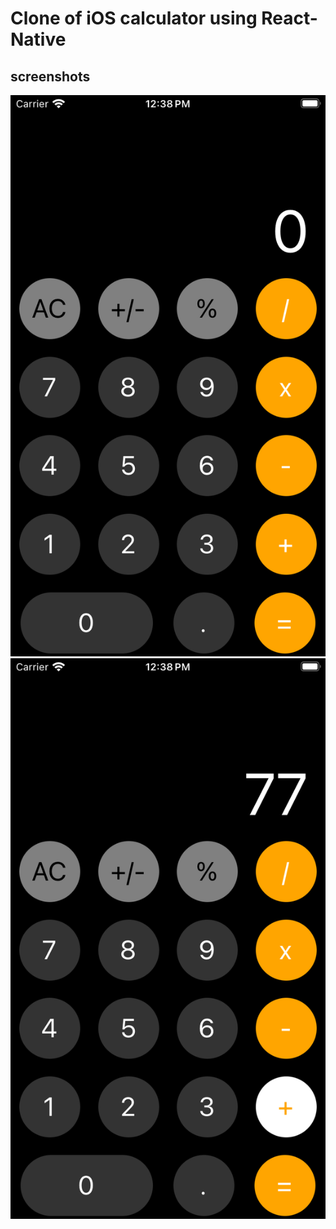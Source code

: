 # Clone of iOS calculator using React-Native

## screenshots


![Alt text](<Simulator Screenshot - iPhone SE (3rd generation) - 2023-12-18 at 12.38.52.png>)
![Alt text](<Simulator Screenshot - iPhone SE (3rd generation) - 2023-12-18 at 12.38.59.png>)
